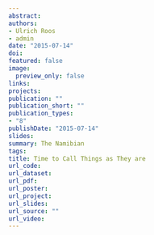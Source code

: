 ```yaml
---
abstract:
authors:
- Ulrich Roos
- admin
date: "2015-07-14"
doi:
featured: false
image:
  preview_only: false
links:
projects:
publication: ""
publication_short: ""
publication_types:
- "8"
publishDate: "2015-07-14"
slides:
summary: The Namibian
tags:
title: Time to Call Things as They are
url_code:
url_dataset:
url_pdf:
url_poster:
url_project:
url_slides:
url_source: ""
url_video:
---
```


